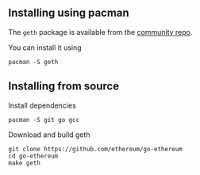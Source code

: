 ## Installing using pacman

The `geth` package is available from the [community repo](https://www.archlinux.org/packages/community/x86_64/geth/).

You can install it using

```shell
pacman -S geth
```

## Installing from source
Install dependencies
```shell
pacman -S git go gcc
```

Download and build geth
```shell
git clone https://github.com/ethereum/go-ethereum
cd go-ethereum
make geth
```